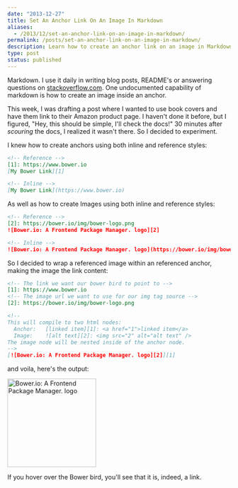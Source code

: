 ```yaml
---
date: "2013-12-27"
title: Set An Anchor Link On An Image In Markdown
aliases:
  - /2013/12/set-an-anchor-link-on-an-image-in-markdown/
permalink: /posts/set-an-anchor-link-on-an-image-in-markdown/
description: Learn how to create an anchor link on an image in Markdown.
type: post
status: published
---
```



Markdown. I use it daily in writing blog posts, README's or answering questions on [stackoverflow.com](https://www.stackoverflow.com). One undocumented capability of markdown is how to create an image inside an anchor.

This week, I was drafting a post where I wanted to use book covers and have them link to their Amazon product page. I haven't done it before, but I figured, "Hey, this should be simple, I'll check the docs!" 30 minutes after <em>scouring</em> the docs, I realized it wasn't there. So I decided to experiment.

I knew how to create anchors using both inline and reference styles:

```md
<!-- Reference -->
[1]: https://www.bower.io
[My Bower Link][1]

<!-- Inline -->
[My Bower Link](https://www.bower.io)
```

As well as how to create Images using both inline and reference styles:

```md
<!-- Reference -->
[2]: https://bower.io/img/bower-logo.png
![Bower.io: A Frontend Package Manager. logo][2]

<!-- Inline -->
![Bower.io: A Frontend Package Manager. logo](https://bower.io/img/bower-logo.png)
```

 So I decided to wrap a referenced image within an referenced anchor, making the image the link content:

```md
<!-- The link we want our bower bird to point to -->
[1]: https://www.bower.io
<!-- The image url we want to use for our img tag source -->
[2]: https://bower.io/img/bower-logo.png

<!--
This will compile to two html nodes:
  Anchor:   [linked item][1]: <a href="1">linked item</a>
  Image:    ![alt text][2]: <img src="2" alt="alt text" />
The image node will be nested inside of the anchor node.
-->
[![Bower.io: A Frontend Package Manager. logo][2]][1]
```

and voila, here's the output:

[<img src="https://bower.io/img/bower-logo.png" alt="Bower.io: A Frontend Package Manager. logo" width="200" />](https://www.bower.io)

If you hover over the Bower bird, you'll see that it is, indeed, a link.

